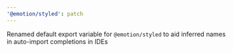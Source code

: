 ```yaml
---
'@emotion/styled': patch
---
```


Renamed default export variable for `@emotion/styled` to aid inferred names in auto-import completions in IDEs
